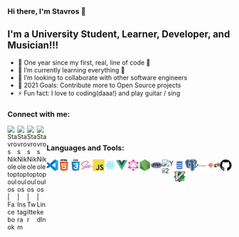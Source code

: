 ### Hi there, I'm Stavros 👋

## I'm a University Student, Learner, Developer, and Musician!!!

- 🔭 One year since my first, real, line of code 💪
- 🌱 I’m currently learning everything 🤣
- 👯 I’m looking to collaborate with other software engineers
- 🥅 2021 Goals: Contribute more to Open Source projects
- ⚡ Fun fact: I love to coding(daaa!) and play guitar / sing

### Connect with me:

[<img align="left" title="Stavros Nikoletopoulos | Facebook" alt="Stavros Nikoletopoulos | Facebook" width="22px" src="https://cdn.jsdelivr.net/npm/simple-icons@v3/icons/facebook.svg" />][facebook]
[<img align="left" title="Stavros Nikoletopoulos | Instagram" alt="Stavros Nikoletopoulos | Instagram" width="22px" src="https://cdn.jsdelivr.net/npm/simple-icons@v3/icons/instagram.svg" />][instagram]
[<img align="left" title="Stavros Nikoletopoulos | Twitter" alt="Stavros Nikoletopoulos | Twitter" width="22px" src="https://cdn.jsdelivr.net/npm/simple-icons@v3/icons/twitter.svg" />][twitter]
[<img align="left" title="Stavros Nikoletopoulos | LinkedIn" alt="Stavros Nikoletopoulos | LinkedIn" width="22px" src="https://cdn.jsdelivr.net/npm/simple-icons@v3/icons/linkedin.svg" />][linkedin]

<br />

### Languages and Tools:

<img align="left" alt="Visual Studio Code" width="26px" src="https://raw.githubusercontent.com/github/explore/80688e429a7d4ef2fca1e82350fe8e3517d3494d/topics/visual-studio-code/visual-studio-code.png" />
<img align="left" alt="HTML5" width="26px" src="https://raw.githubusercontent.com/github/explore/80688e429a7d4ef2fca1e82350fe8e3517d3494d/topics/html/html.png" />
<img align="left" alt="CSS3" width="26px" src="https://raw.githubusercontent.com/github/explore/80688e429a7d4ef2fca1e82350fe8e3517d3494d/topics/css/css.png" />
<img align="left" alt="Sass" width="26px" src="https://raw.githubusercontent.com/github/explore/80688e429a7d4ef2fca1e82350fe8e3517d3494d/topics/sass/sass.png" />
<img align="left" alt="JavaScript" width="26px" src="https://raw.githubusercontent.com/github/explore/80688e429a7d4ef2fca1e82350fe8e3517d3494d/topics/javascript/javascript.png" />
<img align="left" alt="React" width="26px" src="https://raw.githubusercontent.com/github/explore/80688e429a7d4ef2fca1e82350fe8e3517d3494d/topics/react/react.png" />
<img align="left" alt="Vue" width="26px" src="https://raw.githubusercontent.com/github/explore/80688e429a7d4ef2fca1e82350fe8e3517d3494d/topics/vue/vue.png" />
<img align="left" alt="GraphQL" width="26px" src="https://raw.githubusercontent.com/github/explore/80688e429a7d4ef2fca1e82350fe8e3517d3494d/topics/graphql/graphql.png" />
<img align="left" alt="Node.js" width="26px" src="https://raw.githubusercontent.com/github/explore/80688e429a7d4ef2fca1e82350fe8e3517d3494d/topics/nodejs/nodejs.png" />
<img align="left" alt="PHP" width="26px" src="https://raw.githubusercontent.com/github/explore/80688e429a7d4ef2fca1e82350fe8e3517d3494d/topics/php/php.png" />
<img align="left" alt="Yii2" width="26px" src="https://avatars0.githubusercontent.com/u/993323" />
<img align="left" alt="SQL" width="26px" src="https://raw.githubusercontent.com/github/explore/80688e429a7d4ef2fca1e82350fe8e3517d3494d/topics/sql/sql.png" />
<img align="left" alt="PostgreSQL" width="26px" src="https://raw.githubusercontent.com/github/explore/80688e429a7d4ef2fca1e82350fe8e3517d3494d/topics/postgresql/postgresql.png" />
<img align="left" alt="MongoDB" width="26px" src="https://raw.githubusercontent.com/github/explore/80688e429a7d4ef2fca1e82350fe8e3517d3494d/topics/mongodb/mongodb.png" />
<img align="left" alt="Git" width="26px" src="https://raw.githubusercontent.com/github/explore/80688e429a7d4ef2fca1e82350fe8e3517d3494d/topics/git/git.png" />
<img align="left" alt="GitHub" width="26px" src="https://raw.githubusercontent.com/github/explore/78df643247d429f6cc873026c0622819ad797942/topics/github/github.png" />
<img align="left" alt="VIM" width="26px" src="https://raw.githubusercontent.com/github/explore/80688e429a7d4ef2fca1e82350fe8e3517d3494d/topics/vim/vim.png" />

<br />
<br />

<!--<details>
  <summary>:zap: GitHub Stats</summary>

  <img align="left" alt="Stavros's GitHub Stats" src="https://github-readme-stats-snikoletopoulos.vercel.app/api?username=snikoletopoulos&show_icons=true&hide_border=true" />

</details> -->

[facebook]: https://facebook.com/Nikero41
[instagram]: http://instagram.com/snikoletopoulos
[twitter]: https://twitter.com/snikoletopoulos
[linkedin]: https://linkedin.com/in/snikoletopoulos
